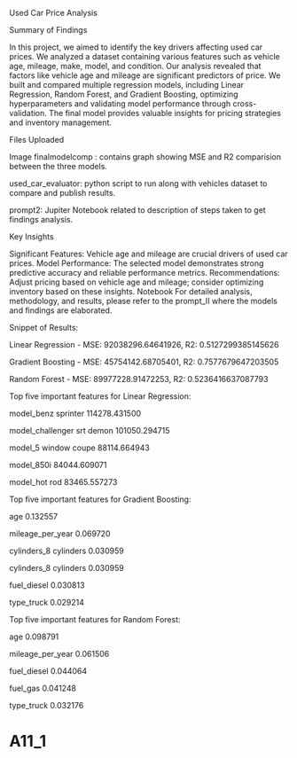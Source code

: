 
Used Car Price Analysis

Summary of Findings

In this project, we aimed to identify the key drivers affecting used car prices. We analyzed a dataset containing various features such as vehicle age, mileage, make, model, and condition. Our analysis revealed that factors like vehicle age and mileage are significant predictors of price. We built and compared multiple regression models, including Linear Regression, Random Forest, and Gradient Boosting, optimizing hyperparameters and validating model performance through cross-validation. The final model provides valuable insights for pricing strategies and inventory management.


Files Uploaded

Image finalmodelcomp : contains graph showing MSE and R2 comparision between the three models.

used_car_evaluator: python script to run along with vehicles dataset to compare and publish results.

prompt2: Jupiter Notebook related to description of steps taken to get findings analysis.


Key Insights

Significant Features: Vehicle age and mileage are crucial drivers of used car prices.
Model Performance: The selected model demonstrates strong predictive accuracy and reliable performance metrics.
Recommendations: Adjust pricing based on vehicle age and mileage; consider optimizing inventory based on these insights.
Notebook
For detailed analysis, methodology, and results, please refer to the prompt_II where the models and findings are elaborated.


Snippet of Results:

Linear Regression - MSE: 92038296.64641926, R2: 0.5127299385145626

Gradient Boosting - MSE: 45754142.68705401, R2: 0.7577679647203505

Random Forest - MSE: 89977228.91472253, R2: 0.5236416637087793

Top five important features for Linear Regression:

model_benz sprinter           114278.431500

model_challenger srt demon    101050.294715

model_5 window coupe           88114.664943

model_850i                     84044.609071

model_hot rod                  83465.557273


Top five important features for Gradient Boosting:

age                      0.132557

mileage_per_year         0.069720

cylinders_8 cylinders    0.030959

cylinders_8 cylinders    0.030959

fuel_diesel              0.030813

type_truck               0.029214


Top five important features for Random Forest:

age                 0.098791

mileage_per_year    0.061506

fuel_diesel         0.044064

fuel_gas            0.041248

type_truck          0.032176



# A11_1
